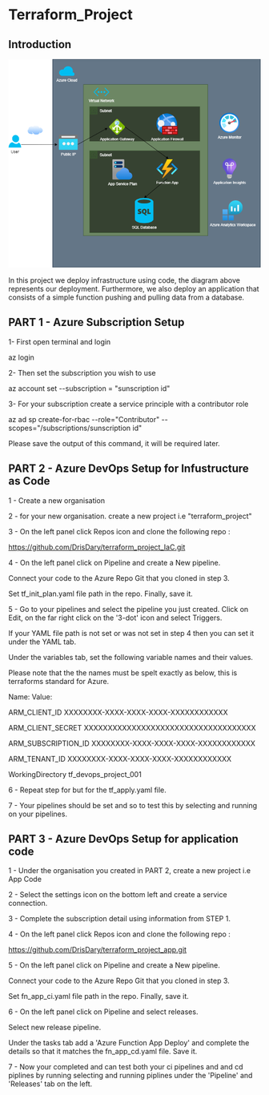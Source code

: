 # Terraform_Project

## Introduction

![Alt text](diagram_4.png)

In this project we deploy infrastructure using code, the diagram above represents our deployment. Furthermore, we also deploy an application that consists of a simple function pushing and pulling data from a database. 

## PART 1 - Azure Subscription Setup

1- First open terminal and login

az login

2- Then set the subscription you wish to use

az account set --subscription = "sunscription id"

3- For your subscription create a service principle with a contributor role 

az ad sp create-for-rbac --role="Contributor" --scopes="/subscriptions/sunscription id"


Please save the output of this command, it will be required later.


## PART 2 - Azure DevOps Setup for Infustructure as Code

1 - Create a new organisation

2 - for your new organisation. create a new project i.e "terraform_project"

3 - On the left panel click Repos icon and clone the following repo : 

https://github.com/DrisDary/terraform_project_IaC.git


4  - On the left panel click on Pipeline and create a New pipeline.

Connect your code to the Azure Repo Git that you cloned in step 3.

Set tf_init_plan.yaml file path in the repo. Finally, save it.

5 - Go to your pipelines and select the pipeline you just created. Click on Edit, on the far right click on the '3-dot' icon and select Triggers.

If your YAML file path is not set or was not set in step 4 then you can set it under the YAML tab.

Under the variables tab, set the following variable names and their values.

Please note that the the names must be spelt exactly as below, this is terraforms standard for Azure.

Name:                   Value:

ARM_CLIENT_ID           XXXXXXXX-XXXX-XXXX-XXXX-XXXXXXXXXXXX

ARM_CLIENT_SECRET       XXXXXXXXXXXXXXXXXXXXXXXXXXXXXXXXXXXX

ARM_SUBSCRIPTION_ID     XXXXXXXX-XXXX-XXXX-XXXX-XXXXXXXXXXXX

ARM_TENANT_ID           XXXXXXXX-XXXX-XXXX-XXXX-XXXXXXXXXXXX

WorkingDirectory        tf_devops_project_001


6 - Repeat step for but for the tf_apply.yaml file.

7 - Your pipelines should be set and so to test this by selecting and running on your pipelines.

## PART 3 - Azure DevOps Setup for application code

1 - Under the organisation you created in PART 2, create a new project i.e App Code

2 - Select the settings icon on the bottom left and create a service connection.

3 - Complete the subscription detail using information from STEP 1.

4 - On the left panel click Repos icon and clone the following repo : 

https://github.com/DrisDary/terraform_project_app.git

5  - On the left panel click on Pipeline and create a New pipeline.

Connect your code to the Azure Repo Git that you cloned in step 3.

Set fn_app_ci.yaml file path in the repo. Finally, save it.

6 - On the left panel click on Pipeline and select releases.

Select new release pipeline.

Under the tasks tab add a 'Azure Function App Deploy' and complete the details so that it matches the fn_app_cd.yaml file. Save it.

7 - Now your completed and can test both your ci pipelines and and cd piplines by running selecting and running piplines under the 'Pipeline' and 'Releases' tab on the left.